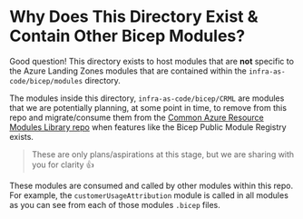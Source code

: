 # Why Does This Directory Exist & Contain Other Bicep Modules?

Good question! This directory exists to host modules that are **not** specific to the Azure Landing Zones modules that are contained within the `infra-as-code/bicep/modules` directory. 

The modules inside this directory, `infra-as-code/bicep/CRML` are modules that we are potentially planning, at some point in time, to remove from this repo and migrate/consume them from the [Common Azure Resource Modules Library repo](https://github.com/Azure/ResourceModules) when features like the Bicep Public Module Registry exists.

> These are only plans/aspirations at this stage, but we are sharing with you for clarity 👍

These modules are consumed and called by other modules within this repo. For example, the `customerUsageAttribution` module is called in all modules as you can see from each of those modules `.bicep` files.